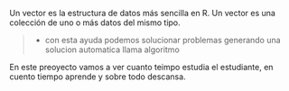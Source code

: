 
Un vector es la estructura de datos más sencilla en R. Un vector es una colección de uno o más datos del mismo tipo.

> -  con esta ayuda podemos solucionar problemas generando una solucion automatica llama algoritmo 

En este preoyecto vamos a ver  cuanto teimpo estudia el estudiante, en cuento tiempo aprende y sobre todo descansa.

